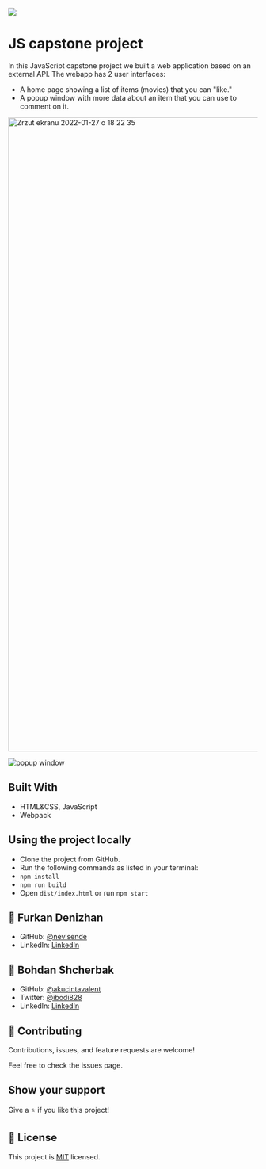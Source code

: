 ![](https://img.shields.io/badge/Microverse-blueviolet)

# JS capstone project

In this JavaScript capstone project we built a web application based on an external API. The webapp has 2 user interfaces:
- A home page showing a list of items (movies) that you can "like."
- A popup window with more data about an item that you can use to comment on it.

<img width="1280" alt="Zrzut ekranu 2022-01-27 o 18 22 35" src="https://user-images.githubusercontent.com/87897753/151401657-226499d9-6c3b-4d74-bd81-841737fbc4f9.png">

![popup window](https://user-images.githubusercontent.com/87897753/147339583-35f5de75-c17f-4d2b-a977-82c0da86478b.png)

## Built With

- HTML&CSS, JavaScript
- Webpack

## Using the project locally

- Clone the project from GitHub.
- Run the following commands as listed in your terminal:
 - `npm install`
 - `npm run build`
 - Open `dist/index.html` or run `npm start`

## 👤 **Furkan Denizhan**

- GitHub: [@nevisende](https://github.com/nevisende)
- LinkedIn: [LinkedIn](https://www.linkedin.com/in/furkan-denizhan/)

## 👤 **Bohdan Shcherbak**

- GitHub: [@akucintavalent](https://github.com/akucintavalent)
- Twitter: [@ibodi828](https://twitter.com/ibodi828)
- LinkedIn: [LinkedIn](https://www.linkedin.com/in/bohdan-shcherbak/)

## 🤝 Contributing

Contributions, issues, and feature requests are welcome!

Feel free to check the issues page.

## Show your support

Give a ⭐️ if you like this project!

## 📝 License

This project is [MIT](./MIT.md) licensed.
